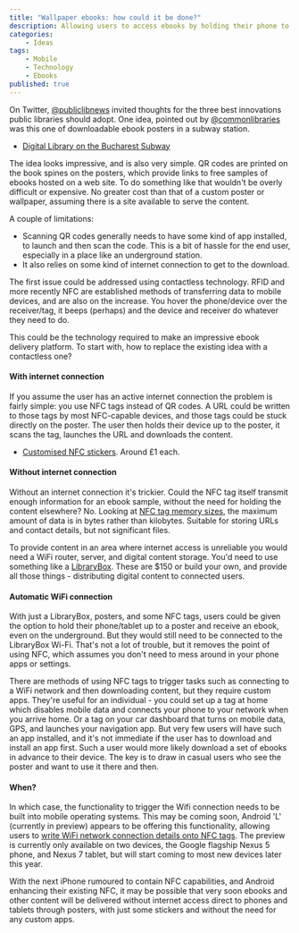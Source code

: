 ```yaml
---
title: "Wallpaper ebooks: how could it be done?"
description: Allowing users to access ebooks by holding their phone to wallpaper or posters
categories:
    - Ideas
tags:
    - Mobile
    - Technology
    - Ebooks
published: true
---
```


On Twitter, [@publiclibnews](https://twitter.com/publiclibnews/status/476433830124199937) invited thoughts for the three best innovations public libraries should adopt. One idea, pointed out by [@commonlibraries](https://twitter.com/commonlibraries) was this one of downloadable ebook posters in a subway station.

- [Digital Library on the Bucharest Subway](http://www.paulkater.com/2012/10/stunning-idea-digital-library-on-the-bucharest-subway-station/)

The idea looks impressive, and is also very simple. QR codes are printed on the book spines on the posters, which provide links to free samples of ebooks hosted on a web site. To do something like that wouldn't be overly difficult or expensive. No greater cost than that of a custom poster or wallpaper, assuming there is a site available to serve the content.

A couple of limitations:

- Scanning QR codes generally needs to have some kind of app installed, to launch and then scan the code. This is a bit of hassle for the end user, especially in a place like an underground station.
- It also relies on some kind of internet connection to get to the download.

The first issue could be addressed using contactless technology. RFID and more recently NFC are established methods of transferring data to mobile devices, and are also on the increase. You hover the phone/device over the receiver/tag, it beeps (perhaps) and the device and receiver do whatever they need to do.

This could be the technology required to make an impressive ebook delivery platform. To start with, how to replace the existing idea with a contactless one?

#### With internet connection

If you assume the user has an active internet connection the problem is fairly simple: you use NFC tags instead of QR codes. A URL could be written to those tags by most NFC-capable devices, and those tags could be stuck directly on the poster. The user then holds their device up to the poster, it scans the tag, launches the URL and downloads the content.

- [Customised NFC stickers](http://rapidnfc.com/item/131/custom_print_nfc_stickers_44_x_55mm_rectangle_ntag203_express).  Around £1 each.

#### Without internet connection

Without an internet connection it's trickier. Could the NFC tag itself transmit enough information for an ebook sample, without the need for holding the content elsewhere? No. Looking at [NFC tag memory sizes](http://rapidnfc.com/which_nfc_chip), the maximum amount of data is in bytes rather than kilobytes. Suitable for storing URLs and contact details, but not significant files.

To provide content in an area where internet access is unreliable you would need a WiFi router, server, and digital content storage. You'd need to use something like a [LibraryBox](http://jasongriffey.net/librarybox/). These are $150 or build your own, and provide all those things - distributing digital content to connected users.

#### Automatic WiFi connection

With just a LibraryBox, posters, and some NFC tags, users could be given the option to hold their phone/tablet up to a poster and receive an ebook, even on the underground. But they would still need to be connected to the LibraryBox Wi-Fi. That's not a lot of trouble, but it removes the point of using NFC, which assumes you don't need to mess around in your phone apps or settings.

There are methods of using NFC tags to trigger tasks such as connecting to a WiFi network and then downloading content, but they require custom apps. They're useful for an individual - you could set up a tag at home which disables mobile data and connects your phone to your network when you arrive home. Or a tag on your car dashboard that turns on mobile data, GPS, and launches your navigation app. But very few users will have such an app installed, and it's not immediate if the user has to download and install an app first.  Such a user would more likely download a set of ebooks in advance to their device. The key is to draw in casual users who see the poster and want to use it there and then.

#### When?

In which case, the functionality to trigger the Wifi connection needs to be built into mobile operating systems.  This may be coming soon, Android 'L' (currently in preview) appears to be offering this functionality, allowing users to [write WiFi network connection details onto NFC tags](http://www.androidpolice.com/2014/06/27/android-l-feature-spotlight-write-wi-fi-passwords-to-nfc-tags-directly-from-android/). The preview is currently only available on two devices, the Google flagship Nexus 5 phone, and Nexus 7 tablet, but will start coming to most new devices later this year.

With the next iPhone rumoured to contain NFC capabilities, and Android enhancing their existing NFC, it may be possible that very soon ebooks and other content will be delivered without internet access direct to phones and tablets through posters, with just some stickers and without the need for any custom apps.